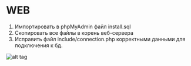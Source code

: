 # WEB

1. Импортировать в phpMyAdmin файл install.sql
2. Скопировать все файлы в корень веб-сервера
3. Исправить файл include/connection.php корректными данными для подключения к бд.


![alt tag](https://raw.githubusercontent.com/username/projectname/branch/path/to/img.png)
